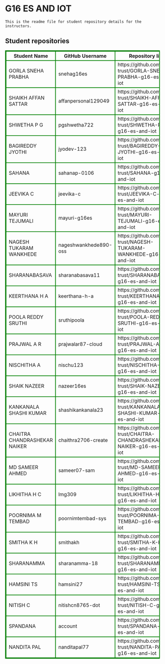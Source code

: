 # G16 ES AND IOT
    This is the readme file for student repository details for the instructors.
## Student repositories 
<table style="border : 2px solid green; width:100%;">
<tr >
<th style="border : 2px solid green;">Student Name</th>
<th style="border : 2px solid green;">GitHub Username</th>
<th style="border : 2px solid green;">Repository link</th>
</tr>
<tr style="border : 2px solid green;">
<td style="border : 2px solid green;">GORLA SNEHA PRABHA</td> 

<td style="border : 2px solid green;">snehag16es</td> 

<td style="border : 2px solid green;">https://github.com/sure-trust/GORLA-SNEHA-PRABHA-g16-es-and-iot</td> 
</tr>

<tr style="border : 2px solid green;">
<td style="border : 2px solid green;">SHAIKH AFFAN SATTAR</td> 

<td style="border : 2px solid green;">affanpersonal129049</td> 

<td style="border : 2px solid green;">https://github.com/sure-trust/SHAIKH-AFFAN-SATTAR-g16-es-and-iot</td> 
</tr>

<tr style="border : 2px solid green;">
<td style="border : 2px solid green;">SHWETHA P G</td> 

<td style="border : 2px solid green;">pgshwetha722</td> 

<td style="border : 2px solid green;">https://github.com/sure-trust/SHWETHA-P-G-g16-es-and-iot</td> 
</tr>

<tr style="border : 2px solid green;">
<td style="border : 2px solid green;">BAGIREDDY JYOTHI</td> 

<td style="border : 2px solid green;">jyodev-123</td> 

<td style="border : 2px solid green;">https://github.com/sure-trust/BAGIREDDY-JYOTHI-g16-es-and-iot</td> 
</tr>

<tr style="border : 2px solid green;">
<td style="border : 2px solid green;">SAHANA</td> 

<td style="border : 2px solid green;">sahanap-0106</td> 

<td style="border : 2px solid green;">https://github.com/sure-trust/SAHANA-g16-es-and-iot</td> 
</tr>

<tr style="border : 2px solid green;">
<td style="border : 2px solid green;">JEEVIKA C</td> 

<td style="border : 2px solid green;">jeevika-c</td> 

<td style="border : 2px solid green;">https://github.com/sure-trust/JEEVIKA-C-g16-es-and-iot</td> 
</tr>

<tr style="border : 2px solid green;">
<td style="border : 2px solid green;">MAYURI TEJUMALI</td> 

<td style="border : 2px solid green;">mayuri-g16es</td> 

<td style="border : 2px solid green;">https://github.com/sure-trust/MAYURI-TEJUMALI-g16-es-and-iot</td> 
</tr>

<tr style="border : 2px solid green;">
<td style="border : 2px solid green;">NAGESH TUKARAM WANKHEDE</td> 

<td style="border : 2px solid green;">nageshwankhede890-oss</td> 

<td style="border : 2px solid green;">https://github.com/sure-trust/NAGESH-TUKARAM-WANKHEDE-g16-es-and-iot</td> 
</tr>

<tr style="border : 2px solid green;">
<td style="border : 2px solid green;">SHARANABASAVA</td> 

<td style="border : 2px solid green;">sharanabasava11</td> 

<td style="border : 2px solid green;">https://github.com/sure-trust/SHARANABASAVA-g16-es-and-iot</td> 
</tr>

<tr style="border : 2px solid green;">
<td style="border : 2px solid green;">KEERTHANA H A</td> 

<td style="border : 2px solid green;">keerthana-h-a</td> 

<td style="border : 2px solid green;">https://github.com/sure-trust/KEERTHANA-H-A-g16-es-and-iot</td> 
</tr>

<tr style="border : 2px solid green;">
<td style="border : 2px solid green;">POOLA REDDY SRUTHI</td> 

<td style="border : 2px solid green;">sruthipoola</td> 

<td style="border : 2px solid green;">https://github.com/sure-trust/POOLA-REDDY-SRUTHI-g16-es-and-iot</td> 
</tr>

<tr style="border : 2px solid green;">
<td style="border : 2px solid green;">PRAJWAL A R</td> 

<td style="border : 2px solid green;">prajwalar87-cloud</td> 

<td style="border : 2px solid green;">https://github.com/sure-trust/PRAJWAL-A-R-g16-es-and-iot</td> 
</tr>

<tr style="border : 2px solid green;">
<td style="border : 2px solid green;">NISCHITHA A</td> 

<td style="border : 2px solid green;">nischu123</td> 

<td style="border : 2px solid green;">https://github.com/sure-trust/NISCHITHA-A-g16-es-and-iot</td> 
</tr>

<tr style="border : 2px solid green;">
<td style="border : 2px solid green;">SHAIK NAZEER</td> 

<td style="border : 2px solid green;">nazeer16es</td> 

<td style="border : 2px solid green;">https://github.com/sure-trust/SHAIK-NAZEER-g16-es-and-iot</td> 
</tr>

<tr style="border : 2px solid green;">
<td style="border : 2px solid green;">KANKANALA SHASHI KUMAR</td> 

<td style="border : 2px solid green;">shashikankanala23</td> 

<td style="border : 2px solid green;">https://github.com/sure-trust/KANKANALA-SHASHI-KUMAR-g16-es-and-iot</td> 
</tr>

<tr style="border : 2px solid green;">
<td style="border : 2px solid green;">CHAITRA CHANDRASHEKAR NAIKER</td> 

<td style="border : 2px solid green;">chaithra2706-create</td> 

<td style="border : 2px solid green;">https://github.com/sure-trust/CHAITRA-CHANDRASHEKAR-NAIKER-g16-es-and-iot</td> 
</tr>

<tr style="border : 2px solid green;">
<td style="border : 2px solid green;">MD SAMEER AHMED</td> 

<td style="border : 2px solid green;">sameer07-sam</td> 

<td style="border : 2px solid green;">https://github.com/sure-trust/MD-SAMEER-AHMED-g16-es-and-iot</td> 
</tr>

<tr style="border : 2px solid green;">
<td style="border : 2px solid green;">LIKHITHA H C</td> 

<td style="border : 2px solid green;">lmg309</td> 

<td style="border : 2px solid green;">https://github.com/sure-trust/LIKHITHA-H-C-g16-es-and-iot</td> 
</tr>

<tr style="border : 2px solid green;">
<td style="border : 2px solid green;">POORNIMA M TEMBAD</td> 

<td style="border : 2px solid green;">poornimtembad-sys</td> 

<td style="border : 2px solid green;">https://github.com/sure-trust/POORNIMA-M-TEMBAD-g16-es-and-iot</td> 
</tr>

<tr style="border : 2px solid green;">
<td style="border : 2px solid green;">SMITHA K H</td> 

<td style="border : 2px solid green;">smithakh</td> 

<td style="border : 2px solid green;">https://github.com/sure-trust/SMITHA-K-H-g16-es-and-iot</td> 
</tr>

<tr style="border : 2px solid green;">
<td style="border : 2px solid green;">SHARANAMMA</td> 

<td style="border : 2px solid green;">sharanamma-18</td> 

<td style="border : 2px solid green;">https://github.com/sure-trust/SHARANAMMA-g16-es-and-iot</td> 
</tr>

<tr style="border : 2px solid green;">
<td style="border : 2px solid green;">HAMSINI TS</td> 

<td style="border : 2px solid green;">hamsini27</td> 

<td style="border : 2px solid green;">https://github.com/sure-trust/HAMSINI-TS-g16-es-and-iot</td> 
</tr>

<tr style="border : 2px solid green;">
<td style="border : 2px solid green;">NITISH C</td> 

<td style="border : 2px solid green;">nitishcn8765-dot</td> 

<td style="border : 2px solid green;">https://github.com/sure-trust/NITISH-C-g16-es-and-iot</td> 
</tr>

<tr style="border : 2px solid green;">
<td style="border : 2px solid green;">SPANDANA</td> 

<td style="border : 2px solid green;">account</td> 

<td style="border : 2px solid green;">https://github.com/sure-trust/SPANDANA-g16-es-and-iot</td> 
</tr>

<tr style="border : 2px solid green;">
<td style="border : 2px solid green;">NANDITA PAL</td> 

<td style="border : 2px solid green;">nanditapal77</td> 

<td style="border : 2px solid green;">https://github.com/sure-trust/NANDITA-PAL-g16-es-and-iot</td> 
</tr>
